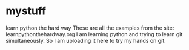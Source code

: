 # mystuff
learn python the hard way
These are all the examples from the site: learnpythonthehardway.org
I am learning python and trying to learn git simultaneously.
So I am uploading it here to try my hands on git. 

